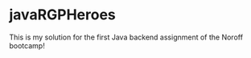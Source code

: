 # javaRGPHeroes

This is my solution for the first Java backend assignment of the Noroff bootcamp! 
